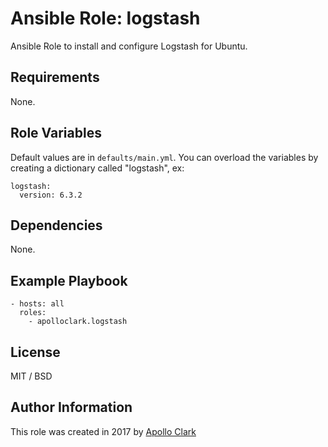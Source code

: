 # Ansible Role: logstash

Ansible Role to install and configure Logstash for Ubuntu.


## Requirements

None.

## Role Variables

Default values are in `defaults/main.yml`. You can overload the variables by
creating a dictionary called "logstash", ex:

    logstash:
      version: 6.3.2

## Dependencies

None.

## Example Playbook

    - hosts: all
      roles:
        - apolloclark.logstash

## License

MIT / BSD

## Author Information

This role was created in 2017 by [Apollo Clark](https://www.apolloclark.com/)
